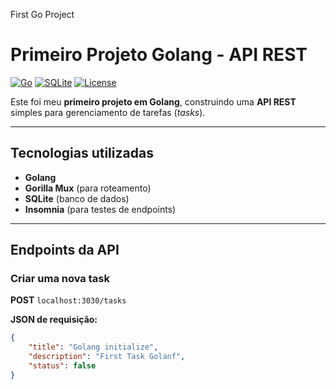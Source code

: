 ﻿First Go Project

# Primeiro Projeto Golang - API REST

[![Go](https://img.shields.io/badge/Go-1.25-blue)](https://golang.org/)
[![SQLite](https://img.shields.io/badge/SQLite-3.41.2-orange)](https://www.sqlite.org/index.html)
[![License](https://img.shields.io/badge/License-MIT-green)](LICENSE)

Este foi meu **primeiro projeto em Golang**, construindo uma **API REST** simples para gerenciamento de tarefas (*tasks*).

---

## Tecnologias utilizadas

- **Golang**
- **Gorilla Mux** (para roteamento)
- **SQLite** (banco de dados)
- **Insomnia** (para testes de endpoints)

---

## Endpoints da API

### Criar uma nova task
**POST** `localhost:3030/tasks`  

**JSON de requisição:**
```json
{
    "title": "Golang initialize",
    "description": "First Task Golanf",
    "status": false
}
